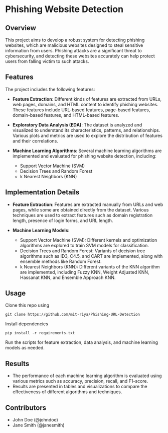 # Phishing Website Detection

## Overview

This project aims to develop a robust system for detecting phishing websites, which are malicious websites designed to steal sensitive information from users. Phishing attacks are a significant threat to cybersecurity, and detecting these websites accurately can help protect users from falling victim to such attacks.

## Features

The project includes the following features:

- **Feature Extraction**: Different kinds of features are extracted from URLs, web pages, domains, and HTML content to identify phishing websites. These features include URL-based features, page-based features, domain-based features, and HTML-based features.

- **Exploratory Data Analysis (EDA)**: The dataset is analyzed and visualized to understand its characteristics, patterns, and relationships. Various plots and metrics are used to explore the distribution of features and their correlations.

- **Machine Learning Algorithms**: Several machine learning algorithms are implemented and evaluated for phishing website detection, including:
  - Support Vector Machine (SVM)
  - Decision Trees and Random Forest
  - k Nearest Neighbors (KNN)

## Implementation Details

- **Feature Extraction**: Features are extracted manually from URLs and web pages, while some are obtained directly from the dataset. Various techniques are used to extract features such as domain registration length, presence of login forms, and URL length.

- **Machine Learning Models**:
  - Support Vector Machine (SVM): Different kernels and optimization algorithms are explored to train SVM models for classification.
  - Decision Trees and Random Forest: Variants of decision tree algorithms such as ID3, C4.5, and CART are implemented, along with ensemble methods like Random Forest.
  - k Nearest Neighbors (KNN): Different variants of the KNN algorithm are implemented, including Fuzzy KNN, Weight Adjusted KNN, Hassanat KNN, and Ensemble Approach KNN.

## Usage

Clone this repo using

    git clone https://github.com/mit-riya/Phishing-URL-Detection
Install dependencies

    pip install -r requirements.txt
    
Run the scripts for feature extraction, data analysis, and machine learning models as needed.

## Results

- The performance of each machine learning algorithm is evaluated using various metrics such as accuracy, precision, recall, and F1-score.
- Results are presented in tables and visualizations to compare the effectiveness of different algorithms and techniques.

## Contributors

- John Doe (@johndoe)
- Jane Smith (@janesmith)
